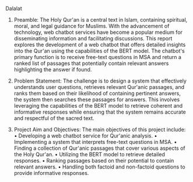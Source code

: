 D a l a l a t 

1. Preamble:
The Holy Qur'an is a central text in Islam, containing spiritual, moral, and legal guidance for Muslims. With the advancement of technology, web chatbot services have become a popular medium for disseminating information and facilitating discussions. This report explores the development of a web chatbot that offers detailed insights into the Qur'an using the capabilities of the BERT model. The chatbot's primary function is to receive free-text questions in MSA and return a ranked list of passages that potentially contain relevant answers highlighting the answer if found.

2.	Problem Statement:
The challenge is to design a system that effectively understands user questions, retrieves relevant Qur'anic passages, and ranks them based on their likelihood of containing pertinent answers, the system then searches these passages for answers. This involves leveraging the capabilities of the BERT model to retrieve coherent and informative responses while ensuring that the system remains accurate and respectful of the sacred text.

3.	Project Aim and Objectives:
The main objectives of this project include:
•	Developing a web chatbot service for Qur'anic analysis.
•	Implementing a system that interprets free-text questions in MSA.
•	Finding a collection of Qur'anic passages that cover various aspects of the Holy Qur'an.
•	Utilizing the BERT model to retrieve detailed responses.
•	Ranking passages based on their potential to contain relevant answers.
•	Handling both factoid and non-factoid questions to provide informative responses.
 
 
